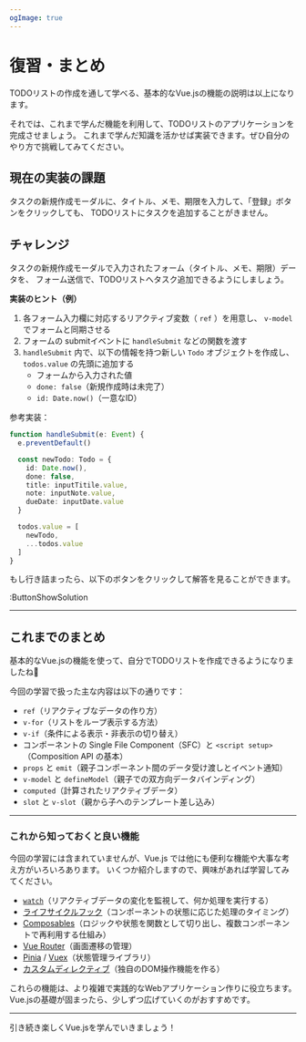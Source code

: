```yaml
---
ogImage: true
---
```


# 復習・まとめ

TODOリストの作成を通して学べる、基本的なVue.jsの機能の説明は以上になります。

それでは、これまで学んだ機能を利用して、TODOリストのアプリケーションを完成させましょう。
これまで学んだ知識を活かせば実装できます。ぜひ自分のやり方で挑戦してみてください。

## 現在の実装の課題

タスクの新規作成モーダルに、タイトル、メモ、期限を入力して、「登録」ボタンをクリックしても、
TODOリストにタスクを追加することがきません。

## チャレンジ

タスクの新規作成モーダルで入力されたフォーム（タイトル、メモ、期限）データを、
フォーム送信で、TODOリストへタスク追加できるようにしましょう。

**実装のヒント（例）**

1. 各フォーム入力欄に対応するリアクティブ変数（ `ref` ）を用意し、 `v-model` でフォームと同期させる
2. フォームの submitイベントに `handleSubmit` などの関数を渡す
3. `handleSubmit` 内で、以下の情報を持つ新しい `Todo` オブジェクトを作成し、 `todos.value` の先頭に追加する
   - フォームから入力された値
   - `done: false`（新規作成時は未完了）
   - `id: Date.now()`（一意なID）

参考実装：

```typescript
function handleSubmit(e: Event) {
  e.preventDefault()

  const newTodo: Todo = {
    id: Date.now(),
    done: false,
    title: inputTitile.value,
    note: inputNote.value,
    dueDate: inputDate.value
  }

  todos.value = [
    newTodo,
    ...todos.value
  ]
}
```

もし行き詰まったら、以下のボタンをクリックして解答を見ることができます。

:ButtonShowSolution

---

## これまでのまとめ

基本的なVue.jsの機能を使って、自分でTODOリストを作成できるようになりましたね🎉

今回の学習で扱った主な内容は以下の通りです：

- `ref`（リアクティブなデータの作り方）
- `v-for`（リストをループ表示する方法）
- `v-if`（条件による表示・非表示の切り替え）
- コンポーネントの Single File Component（SFC）と `<script setup>`（Composition API の基本）
- `props` と `emit`（親子コンポーネント間のデータ受け渡しとイベント通知）
- `v-model` と `defineModel`（親子での双方向データバインディング）
- `computed`（計算されたリアクティブデータ）
- `slot` と `v-slot`（親から子へのテンプレート差し込み）

---

### これから知っておくと良い機能

今回の学習には含まれていませんが、Vue.js では他にも便利な機能や大事な考え方がいろいろあります。
いくつか紹介しますので、興味があれば学習してみてください。

- [`watch`](https://ja.vuejs.org/guide/essentials/watchers.html)（リアクティブデータの変化を監視して、何か処理を実行する）
- [ライフサイクルフック](https://ja.vuejs.org/guide/essentials/lifecycle.html)（コンポーネントの状態に応じた処理のタイミング）
- [Composables](https://ja.vuejs.org/guide/reusability/composables.html)（ロジックや状態を関数として切り出し、複数コンポーネントで再利用する仕組み）
- [Vue Router](https://router.vuejs.org/)（画面遷移の管理）
- [Pinia](https://pinia.vuejs.org/) / [Vuex](https://vuex.vuejs.org/ja/)（状態管理ライブラリ）
- [カスタムディレクティブ](https://ja.vuejs.org/guide/reusability/custom-directives.html)（独自のDOM操作機能を作る）

これらの機能は、より複雑で実践的なWebアプリケーション作りに役立ちます。
Vue.jsの基礎が固まったら、少しずつ広げていくのがおすすめです。

---

引き続き楽しくVue.jsを学んでいきましょう！
